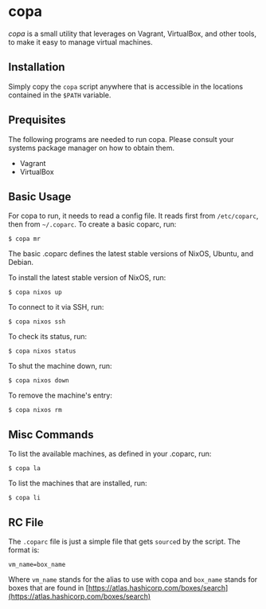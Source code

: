 copa
====

_copa_ is a small utility that leverages on Vagrant, VirtualBox, and
other tools, to make it easy to manage virtual machines.


## Installation

Simply copy the `copa` script anywhere that is accessible in the
locations contained in the `$PATH` variable.


## Prequisites

The following programs are needed to run copa. Please consult your
systems package manager on how to obtain them.

* Vagrant
* VirtualBox


## Basic Usage

For copa to run, it needs to read a config file. It reads first from
`/etc/coparc`, then from `~/.coparc`. To create a basic coparc, run:

```
$ copa mr
```

The basic .coparc defines the latest stable versions of NixOS, Ubuntu,
and Debian.

To install the latest stable version of NixOS, run:

```
$ copa nixos up
```

To connect to it via SSH, run:

```
$ copa nixos ssh
```

To check its status, run:

```
$ copa nixos status
```

To shut the machine down, run:

```
$ copa nixos down
```

To remove the machine's entry:

```
$ copa nixos rm
```


## Misc Commands

To list the available machines, as defined in your .coparc, run:

```
$ copa la
```

To list the machines that are installed, run:

```
$ copa li
```


## RC File

The `.coparc` file is just a simple file that gets `source`d by the
script. The format is:

```
vm_name=box_name
```

Where `vm_name` stands for the alias to use with copa and `box_name`
stands for boxes that are found in
[https://atlas.hashicorp.com/boxes/search](https://atlas.hashicorp.com/boxes/search)

